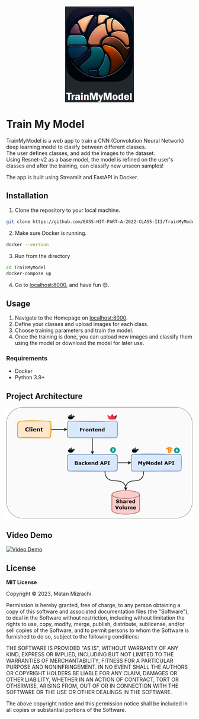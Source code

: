 <p align="center">
  <img src="res/img/logo.png" />
</p>

# Train My Model

TrainMyModel is a web app to train a CNN (Convolution Neural Network) deep learning model to clasify between different classes.  
The user defines classes, and add the images to the dataset.  
Using Resnet-v2 as a base model, the model is refined on the user's classes and after the training, can classify new unseen samples!

The app is built using Streamlit and FastAPI in Docker.  

## Installation
1. Clone the repository to your local machine.
```bash
git clone https://github.com/EASS-HIT-PART-A-2022-CLASS-III/TrainMyModel.git
```
2. Make sure Docker is running.
```bash
docker --version
```
3. Run from the directory 
```bash
cd TrainMyModel
docker-compose up
```
4. Go to [localhost:8000](http://localhost:8000), and have fun 😊.

## Usage
1. Navigate to the Homepage on [localhost:8000](http://localhost:8000).
2. Define your classes and upload images for each class.
3. Choose training parameters and train the model.
4. Once the training is done, you can upload new images and classify them using the model or download the model for later use.

### Requirements
- Docker
- Python 3.9+

## Project Architecture

<p align="center">
  <img src="res/img/architecture.png" />
</p>


## Video Demo
[![Video Demo](https://img.youtube.com/vi/njWZIr2z_hg/maxresdefault.jpg)](https://youtu.be/njWZIr2z_hg)
## License

**MIT License**

Copyright ©️ 2023, Matan Mizrachi  
  
Permission is hereby granted, free of charge, to any person obtaining a copy 
of this software and associated documentation files (the "Software"), to deal 
in the Software without restriction, including without limitation the rights 
to use, copy, modify, merge, publish, distribute, sublicense, and/or sell 
copies of the Software, and to permit persons to whom the Software is 
furnished to do so, subject to the following conditions:  
   
THE SOFTWARE IS PROVIDED "AS IS", WITHOUT WARRANTY OF ANY KIND, EXPRESS OR 
IMPLIED, INCLUDING BUT NOT LIMITED TO THE WARRANTIES OF MERCHANTABILITY, 
FITNESS FOR A PARTICULAR PURPOSE AND NONINFRINGEMENT. IN NO EVENT SHALL THE 
AUTHORS OR COPYRIGHT HOLDERS BE LIABLE FOR ANY CLAIM, DAMAGES OR OTHER 
LIABILITY, WHETHER IN AN ACTION OF CONTRACT, TORT OR OTHERWISE, ARISING FROM, 
OUT OF OR IN CONNECTION WITH THE SOFTWARE OR THE USE OR OTHER DEALINGS IN THE 
SOFTWARE.  

The above copyright notice and this permission notice shall be included in all copies or substantial portions of the Software.  
